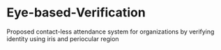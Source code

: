 # Eye-based-Verification
Proposed contact-less attendance system for organizations by verifying identity using iris and periocular region
